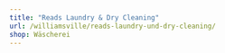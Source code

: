 ```yaml
---
title: "Reads Laundry & Dry Cleaning"
url: /williamsville/reads-laundry-und-dry-cleaning/
shop: Wäscherei
---
```

